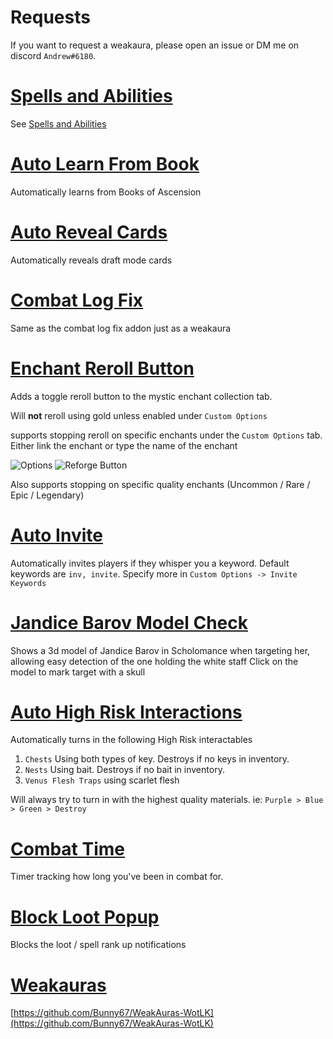 # Requests
If you want to request a weakaura, please open an issue or DM me on discord `Andrew#6180`.
# [Spells and Abilities](Spells%20and%20Abilities/)
See [Spells and Abilities](Spells%20and%20Abilities/)

# [Auto Learn From Book](Auto%20Learn%20From%20Book.txt)
Automatically learns from Books of Ascension

# [Auto Reveal Cards](Auto%20Reveal%20Cards.txt)
Automatically reveals draft mode cards

# [Combat Log Fix](Combat%20Log%20Fix.txt)
Same as the combat log fix addon just as a weakaura

# [Enchant Reroll Button](Enchant%20Reroll%20Button.txt)
Adds a toggle reroll button to the mystic enchant collection tab.

Will **not** reroll using gold unless enabled under `Custom Options`

supports stopping reroll on specific enchants under the `Custom Options` tab. Either link the enchant or type the name of the enchant

![Options](https://i.imgur.com/B7wQE6D.png)
![Reforge Button](https://i.imgur.com/Gheq2y2.png)

Also supports stopping on specific quality enchants (Uncommon / Rare / Epic / Legendary)

# [Auto Invite](Auto%20Invite.txt)
Automatically invites players if they whisper you a keyword. Default keywords are `inv, invite`. Specify more in `Custom Options -> Invite Keywords`
# [Jandice Barov Model Check](Jandice%20Barov%20Model%20Check.txt)
Shows a 3d model of Jandice Barov in Scholomance when targeting her, allowing easy detection of the one holding the white staff
Click on the model to mark target with a skull

# [Auto High Risk Interactions](Auto%20High%20Risk%20Interactions.txt)
Automatically turns in the following High Risk interactables
1. `Chests` Using both types of key. Destroys if no keys in inventory.
2. `Nests` Using bait. Destroys if no bait in inventory.
3. `Venus Flesh Traps` using scarlet flesh

Will always try to turn in with the highest quality materials. ie: `Purple > Blue > Green > Destroy`

# [Combat Time](Combat%20Time.txt)
Timer tracking how long you've been in combat for.

# [Block Loot Popup](Block%20Loot%20Popup.txt)
Blocks the loot / spell rank up notifications

# [Weakauras](https://github.com/Bunny67/WeakAuras-WotLK)
[https://github.com/Bunny67/WeakAuras-WotLK](https://github.com/Bunny67/WeakAuras-WotLK)

